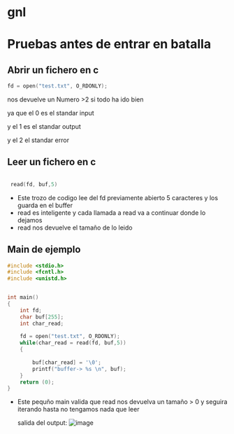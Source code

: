 # gnl

# Pruebas antes de entrar en batalla 

## Abrir un fichero en c 

```c
fd = open("test.txt", O_RDONLY);
```
nos devuelve un Numero >2 si todo ha ido bien 

ya que el 0 es el standar input

y el 1 es el standar output

y el 2 el standar error

## Leer un fichero en c 

```c

 read(fd, buf,5)
```
- Este trozo de codigo lee del fd previamente abierto 5 caracteres y los guarda en el buffer
- read es inteligente y cada llamada a read va a continuar donde lo dejamos 
- read nos devuelve el tamaño de lo leido

## Main de ejemplo

```c
#include <stdio.h>
#include <fcntl.h>
#include <unistd.h>


int main()
{
	int fd;
	char buf[255];
	int char_read;
	
	fd = open("test.txt", O_RDONLY);
	while(char_read = read(fd, buf,5))
	{
		
		buf[char_read] = '\0';
		printf("buffer-> %s \n", buf);
	}
	return (0);
}
```
- Este pequño main valida que read nos devuelva un tamaño > 0  y seguira iterando hasta no tengamos nada que leer

  salida del output:
  ![image](https://github.com/nakamavg/gnl/assets/7202262/2756bdb1-072a-43c1-9393-a0a764d2632d)
